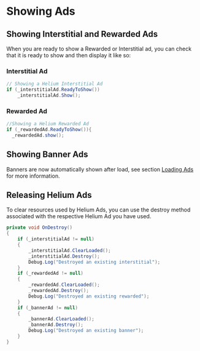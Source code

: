 # Showing Ads

## Showing Interstitial and Rewarded Ads

When you are ready to show a Rewarded or Interstitial ad, you can check that it is ready to show and then display it like so:

### Interstitial Ad

```c#
// Showing a Helium Interstitial Ad
if (_interstitialAd.ReadyToShow())
    _interstitialAd.Show();
```

### Rewarded Ad

```c#
//Showing a Helium Rewarded Ad
if (_rewardedAd.ReadyToShow()){
  _rewardedAd.show();
```

## Showing Banner Ads
Banners are now automatically shown after load, see section [Loading Ads](loading-ads.md) for more information.

## Releasing Helium Ads

To clear resources used by Helium Ads, you can use the destroy method associated with the respective Helium Ad you have used.

```c#
private void OnDestroy()
{
    if (_interstitialAd != null)
    {
        _interstitialAd.ClearLoaded();
        _interstitialAd.Destroy();
        Debug.Log("Destroyed an existing interstitial");
    }
    if (_rewardedAd != null)
    {
        _rewardedAd.ClearLoaded();
        _rewardedAd.Destroy();
        Debug.Log("Destroyed an existing rewarded");
    }
    if (_bannerAd != null)
    {
        _bannerAd.ClearLoaded();
        _bannerAd.Destroy();
        Debug.Log("Destroyed an existing banner");
    }
}

```
